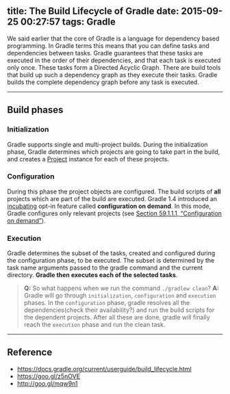 title: The Build Lifecycle of Gradle
date: 2015-09-25 00:27:57
tags: Gradle
---

We said earlier that the core of Gradle is a language for dependency based programming. In Gradle terms this means that you can define tasks and dependencies between tasks. Gradle guarantees that these tasks are executed in the order of their dependencies, and that each task is executed only once. These tasks form a Directed Acyclic Graph. There are build tools that build up such a dependency graph as they execute their tasks. Gradle builds the complete dependency graph before any task is executed.
<!-- more -->

----------


## Build phases
### Initialization
Gradle supports single and multi-project builds. During the initialization phase, Gradle determines which projects are going to take part in the build, and creates a [Project](https://docs.gradle.org/current/dsl/org.gradle.api.Project.html) instance for each of these projects.

### Configuration
During this phase the project objects are configured. The build scripts of **all** projects which are part of the build are executed. Gradle 1.4 introduced an [incubating](https://docs.gradle.org/current/userguide/feature_lifecycle.html) opt-in feature called **configuration on demand**. In this mode, Gradle configures only relevant projects (see [Section 59.1.1.1, “Configuration on demand”](https://docs.gradle.org/current/userguide/multi_project_builds.html#sec:configuration_on_demand)).

### Execution
Gradle determines the subset of the tasks, created and configured during the configuration phase, to be executed. The subset is determined by the task name arguments passed to the gradle command and the current directory. **Gradle then executes each of the selected tasks**.

> **Q:** So what happens when we run the command `./gradlew clean`?
> **A:**  Gradle will go through `initialization`, `configuration`  and `execution` phases. In  the `configuration` phase, gradle resolves all the  dependencies(check their availability?) and run the build scripts for the dependent projects. After all these are done, gradle will finally  reach the `execution` phase and run the clean task.


----------


## Reference
- https://docs.gradle.org/current/userguide/build_lifecycle.html
- https://goo.gl/z5nOVE
- http://goo.gl/mqw9n1